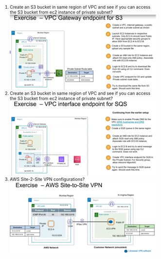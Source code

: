 1. Create an S3 bucket in same region of VPC and see if you can access the S3 bucket from ec2 instance of private subnet?
![Description](s3gatewayendpoint.png)
2. Create an S3 bucket in same region of VPC and see if you can access the S3 bucket from ec2 instance of private subnet?
![Description](sqsvpcendpoint.png)
3. AWS Site-2-Site VPN configurations?
![Description](awssite2sitevpnhands.png)

